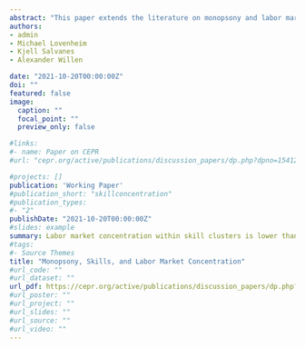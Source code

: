 ```yaml
---
abstract: "This paper extends the literature on monopsony and labor market concentration by taking a skill-based approach and estimates the causal effect of monopsony power on labor market outcomes. The prior literature has focused on industry and occupation concentration and likely overstates the degree of monopsony power, since worker skills are substitutable across different firms, occupations and industries. Exploiting linked employer-employee data that cover the universe of Norwegian workers over time, we find that our skill-based monopsony measure shows lower degrees of monopsony power than the conventional industry-and occupation-based measures. However, we also find that the gender gap in concentration is substantially larger using the skill-based measure relative to the occupation- or industry-based measures. Using mass layoffs and establishment closures as an exogenous shock to labor demand, we find that workers who experience a mass separation have substantially worse subsequent labor market outcomes when they are in more concentrated skill clusters. Our results point to the existence of employer market power in the economy that is driven by the concentration of skill demand across firms."
authors:
- admin
- Michael Lovenheim
- Kjell Salvanes
- Alexander Willen

date: "2021-10-20T00:00:00Z"
doi: ""
featured: false
image:
  caption: ""
  focal_point: ""
  preview_only: false

#links:
#- name: Paper on CEPR
#url: "cepr.org/active/publications/discussion_papers/dp.php?dpno=15412"

#projects: []
publication: 'Working Paper'
#publication_short: "skillconcentration"
#publication_types:
#- "2"
publishDate: "2021-10-20T00:00:00Z"
#slides: example
summary: Labor market concentration within skill clusters is lower than other measures. Higher concentration leads to lower wages, with heterogeneity in effects. 
#tags:
#- Source Themes
title: "Monopsony, Skills, and Labor Market Concentration"
#url_code: ""
#url_dataset: ""
url_pdf: https://cepr.org/active/publications/discussion_papers/dp.php?dpno=15412
#url_poster: ""
#url_project: ""
#url_slides: ""
#url_source: ""
#url_video: ""
---
```

